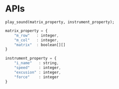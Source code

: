 # APIs

`play_sound(matrix_property, instrument_property);`

```javascript
matrix_property = {
	"m_row"   : integer,
	"m_col"   : integer,
	"matrix"  : boolean[][]
}
```

```javascript
instrument_property = {
	"i_name"   : string,
	"speed"    : integer,
	"excusion" : integer,
	"force"    : integer
}
```

